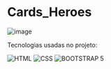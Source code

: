 # Cards_Heroes
![image](https://user-images.githubusercontent.com/129342644/230695523-294d80f3-53eb-4971-b5c7-6745c152ebed.png)


Tecnologias usadas no projeto:

![HTML](https://img.shields.io/badge/HTML5-E34F26?style=for-the-badge&logo=html5&logoColor=white)
![CSS](https://img.shields.io/badge/CSS3-1572B6?style=for-the-badge&logo=css3&logoColor=white)
![BOOTSTRAP 5](https://img.shields.io/badge/Bootstrap-563D7C?style=for-the-badge&logo=bootstrap&logoColor=white)

